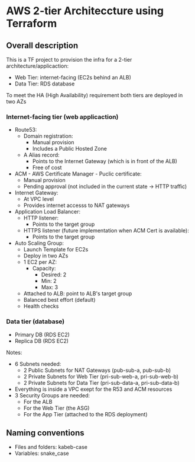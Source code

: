 # AWS 2-tier Architeccture using Terraform

## Overall description

This is a TF project to provision the infra for a 2-tier architecture/applicaction:

- Web Tier: internet-facing (EC2s behind an ALB)
- Data Tier: RDS database

To meet the HA (High Availability) requirement both tiers are deployed in two AZs

### Internet-facing tier (web applicaction)

- Route53:
  - Domain registration:
    - Manual provision
    - Includes a Public Hosted Zone
  - A Alias record:
    - Points to the Internet Gateway (which is in front of the ALB)
    - Free of cost
- ACM - AWS Certificate Manager - Puclic certificate:
  - Manual provision
  - Pending approval (not included in the current state -> HTTP traffic)
- Internet Gateway:
  - At VPC level
  - Provides internet accesss to NAT gateways
- Application Load Balancer:
  - HTTP listener:
    - Points to the target group
  - HTTPS listener (future implementation when ACM Cert is available):
    - Points to the target group
- Auto Scaling Group:
  - Launch Template for EC2s
  - Deploy in two AZs
  - 1 EC2 per AZ:
    - Capacity:
      - Desired: 2
      - Min: 2
      - Max: 3
  - Attached to ALB: point to ALB's target group
  - Balanced best effort (default)
  - Health checks

### Data tier (database)

- Primary DB (RDS EC2)
- Replica DB (RDS EC2)

Notes:

- 6 Subnets needed:
  - 2 Public Subnets for NAT Gateways (pub-sub-a, pub-sub-b)
  - 2 Private Subnets for Web Tier (pri-sub-web-a, pri-sub-web-b)
  - 2 Private Subnets for Data Tier (pri-sub-data-a, pri-sub-data-b)
- Everything is inside a VPC exept for the R53 and ACM resources
- 3 Security Groups are needed:
  - For the ALB
  - For the Web Tier (the ASG)
  - For the App Tier (attached to the RDS deployment)

## Naming conventions

- Files and folders: kabeb-case
- Variables: snake_case
